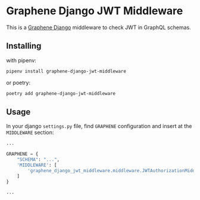 # Graphene Django JWT Middleware

This is a [Graphene Django](https://docs.graphene-python.org/projects/django/en/latest/) middleware to check JWT in GraphQL schemas.

## Installing

with pipenv:

```bash
pipenv install graphene-django-jwt-middleware
```

or poetry:

```bash
poetry add graphene-django-jwt-middleware
```

## Usage

In your django `settings.py` file, find `GRAPHENE` configuration and insert at the `MIDDLEWARE` section:

```python
...

GRAPHENE = {
    "SCHEMA": "...",
    'MIDDLEWARE': [
        'graphene_django_jwt_middleware.middleware.JWTAuthorizationMiddleware'
    ]
}

...
```
